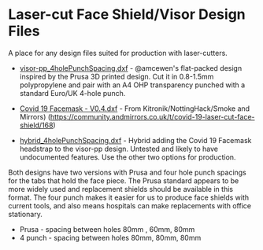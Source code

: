 # Laser-cut Face Shield/Visor Design Files

A place for any design files suited for production with laser-cutters.

 * [visor-pp_4holePunchSpacing.dxf](visor-pp_4holePunchSpacing.dxf) - @amcewen's flat-packed design inspired by the Prusa 3D printed design.  Cut it in 0.8-1.5mm polypropylene and pair with an A4 OHP transparency punched with a standard Euro/UK 4-hole punch.
 
 
*  [Covid 19 Facemask - V0.4.dxf](Covid%2019%20Facemask%20-%20V0.4.dxf) - From Kitronik/NottingHack/Smoke and Mirrors) (https://community.andmirrors.co.uk/t/covid-19-laser-cut-face-shield/168)

* [hybrid_4holePunchSpacing.dxf](hybrid_4holePunchSpacing.dxf) - Hybrid adding the Covid 19 Facemask headstrap to the visor-pp design. Untested and likely to have undocumented features. Use the other two options for production.

Both designs have two versions with Prusa and four hole punch spacings for the tabs that hold the face piece. The Prusa standard appears to be more widely used and replacement shields should be available in this format. The four punch makes it easier for us to produce face shields with current tools, and also means hospitals can make replacements with office stationary. 

 * Prusa - spacing between holes 80mm , 60mm, 80mm
 * 4 punch - spacing between holes 80mm, 80mm, 80mm
